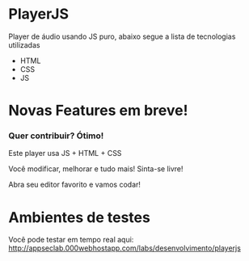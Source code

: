 # PlayerJS


Player de áudio usando JS puro, abaixo segue a lista de tecnologias utilizadas

  - HTML
  - CSS
  - JS

# Novas Features em breve!


### Quer contribuir? Ótimo!

Este player usa JS + HTML + CSS

Você modificar, melhorar e tudo mais! Sinta-se livre!

Abra seu editor favorito e vamos codar!

# Ambientes de testes
Você pode testar em tempo real aqui: http://appseclab.000webhostapp.com/labs/desenvolvimento/playerjs

